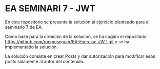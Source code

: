 # EA SEMINARI 7 - JWT

En este repositorio se presenta la solución al ejercicio planteado para el seminario 7 de EA.

Como base para la creación de la solución, se ha cogido el repositorio https://github.com/rocmeseguer/EA-Exercise-JWT.git
y se ha implementado la solución.

La solución consiste en crear Posts y dar autorización para modificar esos posts solamente al autor del contenido.
